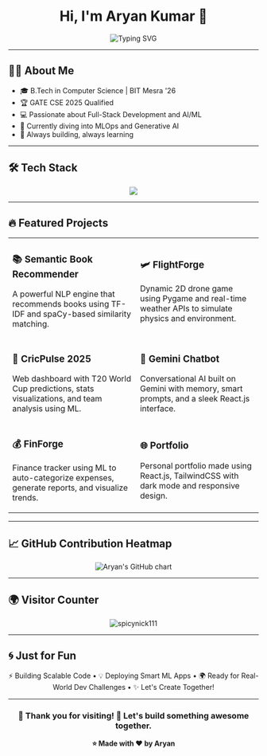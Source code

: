 <h1 align="center">Hi, I'm Aryan Kumar 👋</h1>

<p align="center">
  <img src="https://readme-typing-svg.demolab.com?font=Fira+Code&size=22&pause=1000&color=00F7FF&width=435&lines=Full-Stack+Developer+%7C+AI+ML+Explorer;GATE+CSE+2025+Qualified;Crafting+Clean+and+Impactful+Code!" alt="Typing SVG" />
</p>

---

## 🧑‍💻 About Me

- 🎓 B.Tech in Computer Science | BIT Mesra '26  
- 🏆 GATE CSE 2025 Qualified  
- 💻 Passionate about Full-Stack Development and AI/ML  
- 🔭 Currently diving into MLOps and Generative AI  
- 🚀 Always building, always learning  

---

## 🛠️ Tech Stack

<p align="center">
  <img src="https://skillicons.dev/icons?i=html,css,js,react,tailwind,python,cpp,git,github,vscode,linux" />
</p>

---

## 🔥 Featured Projects

<div align="center">

<table>
  <tr>
    <td>
      <h3>📚 Semantic Book Recommender</h3>
      <p>A powerful NLP engine that recommends books using TF-IDF and spaCy-based similarity matching.</p>
    </td>
    <td>
      <h3>🛩️ FlightForge</h3>
      <p>Dynamic 2D drone game using Pygame and real-time weather APIs to simulate physics and environment.</p>
    </td>
  </tr>
  <tr>
    <td>
      <h3>🏏 CricPulse 2025</h3>
      <p>Web dashboard with T20 World Cup predictions, stats visualizations, and team analysis using ML.</p>
    </td>
    <td>
      <h3>🧠 Gemini Chatbot</h3>
      <p>Conversational AI built on Gemini with memory, smart prompts, and a sleek React.js interface.</p>
    </td>
  </tr>
  <tr>
    <td>
      <h3>💰 FinForge</h3>
      <p>Finance tracker using ML to auto-categorize expenses, generate reports, and visualize trends.</p>
    </td>
    <td>
      <h3>🌐 Portfolio</h3>
      <p>Personal portfolio made using React.js, TailwindCSS with dark mode and responsive design.</p>
    </td>
  </tr>
</table>

</div>

---

## 📈 GitHub Contribution Heatmap

<p align="center">
  <img src="https://ghchart.rshah.org/00e7ff/spicynick111" alt="Aryan's GitHub chart" />
</p>

---

## 🌍 Visitor Counter

<p align="center">
  <img src="https://komarev.com/ghpvc/?username=spicynick111&label=Profile%20views&color=0e75b6&style=flat" alt="spicynick111" />
</p>

---

## 🌀 Just for Fun

<div align="center">

⚡ Building Scalable Code • 💡 Deploying Smart ML Apps • 🌍 Ready for Real-World Dev Challenges • ✨ Let's Create Together!

</div>

---

<div align="center">

### 🌊 Thank you for visiting! 🚀 Let's build something awesome together.

**⭐ Made with ❤️ by Aryan**

</div>
